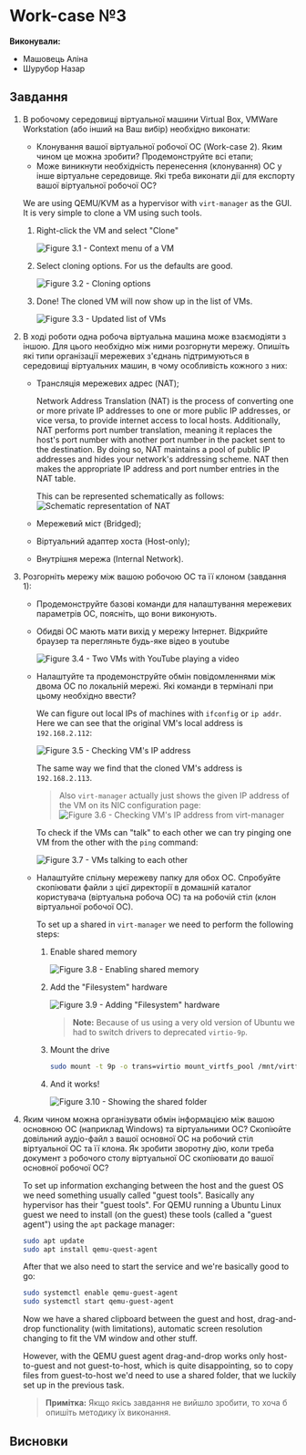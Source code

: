 # Work-case №3

**Виконували:**

- Машовець Аліна
- Шурубор Назар

## Завдання

1. В робочому середовищі віртуальної машини Virtual Box, VMWare Workstation (або інший на Ваш вибір) необхідно виконати:
    - Клонування вашої віртуальної робочої ОС (Work-case 2). Яким чином це можна зробити? Продемонструйте всі етапи;
    - Може виникнути необхідність перенесення (клонування) ОС у інше віртуальне середовище. Які треба виконати дії для експорту вашої віртуальної робочої ОС?

    We are using QEMU/KVM as a hypervisor with `virt-manager` as the GUI. It is very simple to clone a VM using such tools.

    1. Right-click the VM and select "Clone"

        ![Figure 3.1 - Context menu of a VM](./assets/figure-3.1.png)

    2. Select cloning options. For us the defaults are good.

        ![Figure 3.2 - Cloning options](./assets/figure-3.2.png)

    3. Done! The cloned VM will now show up in the list of VMs.

        ![Figure 3.3 - Updated list of VMs](./assets/figure-3.3.png)

2. В ході роботи одна робоча віртуальна машина може взаємодіяти з іншою. Для цього необхідно між ними розгорнути мережу. Опишіть які типи організації мережевих з'єднань підтримуються в середовищі віртуальних машин, в чому особливість кожного з них:
    - Трансляція мережевих адрес (NAT);

        Network Address Translation (NAT) is the process of converting one or more private IP addresses to one or more public IP addresses, or vice versa, to provide internet access to local hosts.
        Additionally, NAT performs port number translation, meaning it replaces the host's port number with another port number in the packet sent to the destination. By doing so, NAT maintains a pool of public IP addresses and hides your network's addressing scheme. NAT then makes the appropriate IP address and port number entries in the NAT table.

        This can be represented schematically as follows:
        ![Schematic representation of NAT](./assets/NAT.png)
    - Мережевий міст (Bridged);
    - Віртуальний адаптер хоста (Host-only);
    - Внутрішня мережа (Internal Network).

3. Розгорніть мережу між вашою робочою ОС та її клоном (завдання 1):
    - Продемонструйте базові команди для налаштування мережевих параметрів ОС, поясніть, що вони виконують.
    - Обидві ОС мають мати вихід у мережу Інтернет. Відкрийте браузер та перегляньте будь-яке відео в youtube

        ![Figure 3.4 - Two VMs with YouTube playing a video](./assets/figure-3.4.png)

    - Налаштуйте та продемонструйте обмін повідомленнями між двома ОС по локальній мережі. Які команди в терміналі при цьому необхідно ввести?

        We can figure out local IPs of machines with `ifconfig` or `ip addr`. Here we can see that the original
        VM's local address is `192.168.2.112`:

        ![Figure 3.5 - Checking VM's IP address](./assets/figure-3.5.png)

        The same way we find that the cloned VM's address is `192.168.2.113`.

        > Also `virt-manager` actually just shows the given IP address of the VM on its NIC configuration page:
        > ![Figure 3.6 - Checking VM's IP address from virt-manager](./assets/figure-3.6.png)

        To check if the VMs can "talk" to each other we can try pinging one VM from the other with the `ping` command:

        ![Figure 3.7 - VMs talking to each other](./assets/figure-3.7.png)

    - Налаштуйте спільну мережеву папку для обох ОС. Спробуйте скопіювати файли з цієї директорії в домашній каталог користувача (віртуальна робоча ОС) та на робочій стіл (клон віртуальної робочої ОС).

        To set up a shared in `virt-manager` we need to perform the following steps:

        1. Enable shared memory

            ![Figure 3.8 - Enabling shared memory](./assets/figure-3.8.png)

        2. Add the "Filesystem" hardware

            ![Figure 3.9 - Adding "Filesystem" hardware](./assets/figure-3.9.png)

            > **Note:** Because of us using a very old version of Ubuntu we had to switch drivers to deprecated `virtio-9p`.

        3. Mount the drive

            ```sh
            sudo mount -t 9p -o trans=virtio mount_virtfs_pool /mnt/virtfs-pool/
            ```

        4. And it works!

            ![Figure 3.10 - Showing the shared folder](./assets/figure-3.10.png)

4. Яким чином можна організувати обмін інформацією між вашою основною ОС (наприклад Windows) та віртуальними ОС? Скопіюйте довільний аудіо-файл з вашої основної ОС на робочий стіл віртуальної ОС та її клона. Як зробити зворотну дію, коли треба документ з робочого столу віртуальної ОС скопіювати до вашої основної робочої ОС?

    To set up information exchanging between the host and the guest OS we need something usually called "guest tools".
    Basically any hypervisor has their "guest tools". For QEMU running a Ubuntu Linux guest we need to install (on
    the guest) these tools (called a "guest agent") using the `apt` package manager:

    ```sh
    sudo apt update
    sudo apt install qemu-quest-agent
    ```

    After that we also need to start the service and we're basically good to go:

    ```sh
    sudo systemctl enable qemu-guest-agent
    sudo systemctl start qemu-guest-agent
    ```

    Now we have a shared clipboard between the guest and host, drag-and-drop functionality (with limitations), automatic
    screen resolution changing to fit the VM window and other stuff.

    However, with the QEMU guest agent drag-and-drop works only host-to-guest and not guest-to-host, which is
    quite disappointing, so to copy files from guest-to-host we'd need to use a shared folder, that we luckily
    set up in the previous task.

    > **Примітка:** Якщо якісь завдання не вийшло зробити, то хоча б опишіть методику їх виконання.

## Висновки
